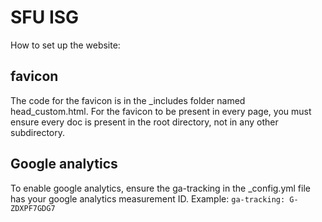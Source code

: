 # SFU ISG

How to set up the website:


## favicon

The code for the favicon is in the _includes folder named head_custom.html. For the favicon to be present in every page, you must ensure every doc is present in the root directory, not in any other subdirectory.

## Google analytics

To enable google analytics, ensure the ga-tracking in the _config.yml file has your google analytics measurement ID. 
Example: `ga-tracking: G-ZDXPF7GDG7`

